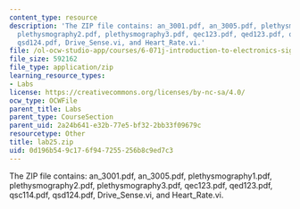 ```yaml
---
content_type: resource
description: 'The ZIP file contains: an_3001.pdf, an_3005.pdf, plethysmography1.pdf,
  plethysmography2.pdf, plethysmography3.pdf, qec123.pdf, qed123.pdf, qsc114.pdf,
  qsd124.pdf, Drive_Sense.vi, and Heart_Rate.vi.'
file: /ol-ocw-studio-app/courses/6-071j-introduction-to-electronics-signals-and-measurement-spring-2006/0d196b549c176f947255256b8c9ed7c3_lab25.zip
file_size: 592162
file_type: application/zip
learning_resource_types:
- Labs
license: https://creativecommons.org/licenses/by-nc-sa/4.0/
ocw_type: OCWFile
parent_title: Labs
parent_type: CourseSection
parent_uid: 2a24b641-e32b-77e5-bf32-2bb33f09679c
resourcetype: Other
title: lab25.zip
uid: 0d196b54-9c17-6f94-7255-256b8c9ed7c3
---
```

The ZIP file contains: an_3001.pdf, an_3005.pdf, plethysmography1.pdf, plethysmography2.pdf, plethysmography3.pdf, qec123.pdf, qed123.pdf, qsc114.pdf, qsd124.pdf, Drive_Sense.vi, and Heart_Rate.vi.